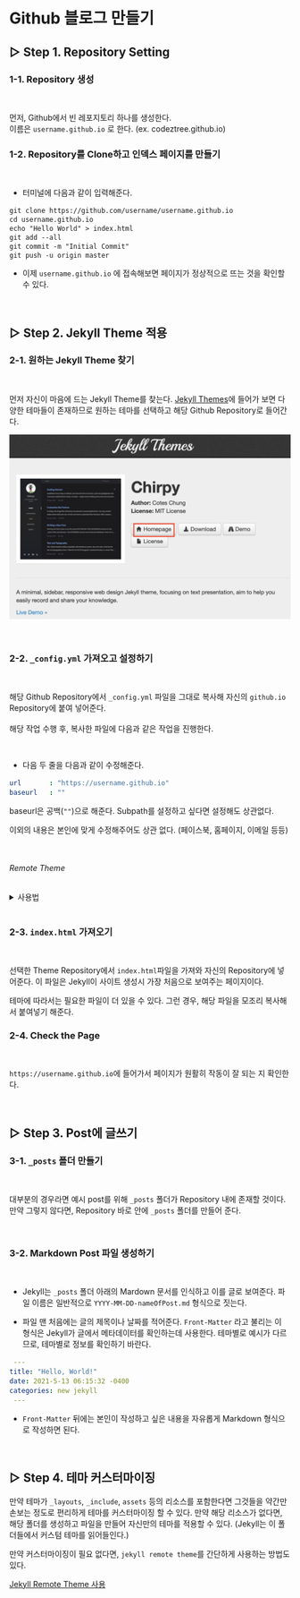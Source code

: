 # Github 블로그 만들기

## ▷ Step 1. Repository Setting

### 1-1. Repository 생성

<br/>

먼저, Github에서 빈 레포지토리 하나를 생성한다.  
이름은 `username.github.io` 로 한다. (ex. codeztree.github.io)  

### 1-2. Repository를 Clone하고 인덱스 페이지를 만들기

<br/>

* 터미널에 다음과 같이 입력해준다.
```
git clone https://github.com/username/username.github.io
cd username.github.io
echo "Hello World" > index.html
git add --all
git commit -m "Initial Commit"
git push -u origin master
```
* 이제 `username.github.io` 에 접속해보면 페이지가 정상적으로 뜨는 것을 확인할 수 있다.

<br/>

## ▷ Step 2. Jekyll Theme 적용

### 2-1. 원하는 Jekyll Theme 찾기

<br/>

먼저 자신이 마음에 드는 Jekyll Theme를 찾는다. [Jekyll Themes][jeky-site]에 들어가 보면 다양한 테마들이 존재하므로 원하는 테마를 선택하고 해당 Github Repository로 들어간다.  

![홈페이지클릭](./img/gitblog_1.png "홈페이지 클릭!")

[jeky-site]: http://jekyllthemes.org  

<br/>

### 2-2. `_config.yml` 가져오고 설정하기

<br/>

해당 Github Repository에서 `_config.yml` 파일을 그대로 복사해 자신의 `github.io` Repository에 붙여 넣어준다.  
<br/>
해당 작업 수행 후, 복사한 파일에 다음과 같은 작업을 진행한다.  

<br/>

* 다음 두 줄을 다음과 같이 수정해준다.
```yml
url       : "https://username.github.io"
baseurl   : ""
```
baseurl은 공백(`""`)으로 해준다. Subpath를 설정하고 싶다면 설정해도 상관없다.

이외의 내용은 본인에 맞게 수정해주어도 상관 없다. (페이스북, 홈페이지, 이메일 등등)  

<br/>

###### Remote Theme
<details><summary>사용법</summary>
<p>

* 다음 한 줄을 추가해준다.
```yml
remote_theme: Owner/Repository
```
(여기서 Owner은 Theme Repository 소유자의 이름, Repository는 Theme Repository의 이름이다. ex) `codeztree/lovelytheme`)

* Remote Theme를 사용하게 되면, Theme의 다른 `css`, `_layout` 같은 리소스를 전체 다 가져올 필요 없이 Github가 자동으로 해당 테마 레포지토리의 정보를 확인해 정리해주므로 간단하다. 하지만 커스터마이징을 할 수 없다.)
</p>
</details>

<br/>

### 2-3. `index.html` 가져오기
<br/>

선택한 Theme Repository에서 `index.html`파일을 가져와 자신의 Repository에 넣어준다. 이 파일은 Jekyll이 사이트 생성시 가장 처음으로 보여주는 페이지이다.

테마에 따라서는 필요한 파일이 더 있을 수 있다. 그런 경우, 해당 파일을 모조리 복사해서 붙여넣기 해준다.

### 2-4. Check the Page

<br/>

`https://username.github.io`에 들어가서 페이지가 원활히 작동이 잘 되는 지 확인한다.

<br/>

## ▷ Step 3. Post에 글쓰기

### 3-1. `_posts` 폴더 만들기

<br/>

대부분의 경우라면 예시 post를 위해 `_posts` 폴더가 Repository 내에 존재할 것이다. 만약 그렇지 않다면, Repository 바로 안에 `_posts` 폴더를 만들어 준다.

<br/>

### 3-2. Markdown Post 파일 생성하기

<br/>

* Jekyll는 `_posts` 폴더 아래의 Mardown 문서를 인식하고 이를 글로 보여준다. 파일 이름은 일반적으로 `YYYY-MM-DD-nameOfPost.md` 형식으로 짓는다.

* 파일 맨 처음에는 글의 제목이나 날짜를 적어준다. `Front-Matter` 라고 불리는 이 형식은 Jekyll가 글에서 메타데이터를 확인하는데 사용한다. 테마별로 예시가 다르므로, 테마별로 정보를 확인하기 바란다.
```yml
 ---
title: "Hello, World!"
date: 2021-5-13 06:15:32 -0400
categories: new jekyll
 ---
```

* `Front-Matter` 뒤에는 본인이 작성하고 싶은 내용을 자유롭게 Markdown 형식으로 작성하면 된다.

<br/>

## ▷ Step 4. 테마 커스터마이징

만약 테마가 `_layouts`, `_include`, `assets` 등의 리소스를 포함한다면 그것들을 약간만 손보는 정도로 편리하게 테마를 커스터마이징 할 수 있다. 만약 해당 리소스가 없다면, 해당 폴더를 생성하고 파일을 만들어 자신만의 테마를 적용할 수 있다. (Jekyll는 이 폴더들에서 커스텀 테마를 읽어들인다.)

만약 커스터마이징이 필요 없다면, `jekyll remote theme`를 간단하게 사용하는 방법도 있다.

[Jekyll Remote Theme 사용](#remote-theme)
